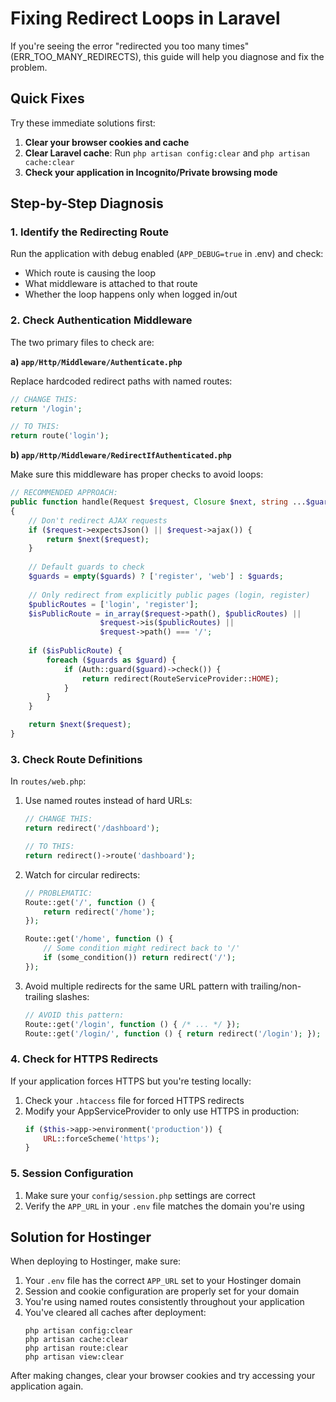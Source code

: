 # Fixing Redirect Loops in Laravel

If you're seeing the error "redirected you too many times" (ERR_TOO_MANY_REDIRECTS), this guide will help you diagnose and fix the problem.

## Quick Fixes

Try these immediate solutions first:

1. **Clear your browser cookies and cache**
2. **Clear Laravel cache**: Run `php artisan config:clear` and `php artisan cache:clear`
3. **Check your application in Incognito/Private browsing mode**

## Step-by-Step Diagnosis

### 1. Identify the Redirecting Route

Run the application with debug enabled (`APP_DEBUG=true` in .env) and check:

- Which route is causing the loop
- What middleware is attached to that route
- Whether the loop happens only when logged in/out

### 2. Check Authentication Middleware

The two primary files to check are:

**a) `app/Http/Middleware/Authenticate.php`**

Replace hardcoded redirect paths with named routes:

```php
// CHANGE THIS:
return '/login';

// TO THIS: 
return route('login');
```

**b) `app/Http/Middleware/RedirectIfAuthenticated.php`**

Make sure this middleware has proper checks to avoid loops:

```php
// RECOMMENDED APPROACH:
public function handle(Request $request, Closure $next, string ...$guards): Response
{
    // Don't redirect AJAX requests
    if ($request->expectsJson() || $request->ajax()) {
        return $next($request);
    }
    
    // Default guards to check
    $guards = empty($guards) ? ['register', 'web'] : $guards;
    
    // Only redirect from explicitly public pages (login, register)
    $publicRoutes = ['login', 'register'];
    $isPublicRoute = in_array($request->path(), $publicRoutes) || 
                    $request->is($publicRoutes) ||
                    $request->path() === '/';
    
    if ($isPublicRoute) {
        foreach ($guards as $guard) {
            if (Auth::guard($guard)->check()) {
                return redirect(RouteServiceProvider::HOME);
            }
        }
    }

    return $next($request);
}
```

### 3. Check Route Definitions

In `routes/web.php`:

1. Use named routes instead of hard URLs:
   ```php
   // CHANGE THIS:
   return redirect('/dashboard');
   
   // TO THIS:
   return redirect()->route('dashboard');
   ```

2. Watch for circular redirects:
   ```php
   // PROBLEMATIC:
   Route::get('/', function () {
       return redirect('/home');
   });
   
   Route::get('/home', function () {
       // Some condition might redirect back to '/'
       if (some_condition()) return redirect('/');
   });
   ```

3. Avoid multiple redirects for the same URL pattern with trailing/non-trailing slashes:
   ```php
   // AVOID this pattern:
   Route::get('/login', function () { /* ... */ });
   Route::get('/login/', function () { return redirect('/login'); });
   ```

### 4. Check for HTTPS Redirects

If your application forces HTTPS but you're testing locally:

1. Check your `.htaccess` file for forced HTTPS redirects
2. Modify your AppServiceProvider to only use HTTPS in production:
   ```php
   if ($this->app->environment('production')) {
       URL::forceScheme('https');
   }
   ```

### 5. Session Configuration

1. Make sure your `config/session.php` settings are correct
2. Verify the `APP_URL` in your `.env` file matches the domain you're using

## Solution for Hostinger

When deploying to Hostinger, make sure:

1. Your `.env` file has the correct `APP_URL` set to your Hostinger domain
2. Session and cookie configuration are properly set for your domain
3. You're using named routes consistently throughout your application
4. You've cleared all caches after deployment:
   ```
   php artisan config:clear
   php artisan cache:clear
   php artisan route:clear
   php artisan view:clear
   ```

After making changes, clear your browser cookies and try accessing your application again. 